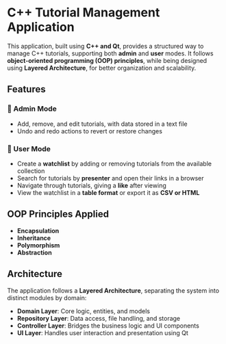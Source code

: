 # C++ Tutorial Management Application  

This application, built using **C++ and Qt**, provides a structured way to manage C++ tutorials, supporting both **admin** and **user** modes. It follows **object-oriented programming (OOP) principles**, while being designed using **Layered Architecture**, for better organization and scalability.  

## Features  

### 🔹 Admin Mode  
- Add, remove, and edit tutorials, with data stored in a text file  
- Undo and redo actions to revert or restore changes  

### 🔹 User Mode  
- Create a **watchlist** by adding or removing tutorials from the available collection  
- Search for tutorials by **presenter** and open their links in a browser  
- Navigate through tutorials, giving a **like** after viewing  
- View the watchlist in a **table format** or export it as **CSV or HTML**  

## OOP Principles Applied  
- **Encapsulation**
- **Inheritance**
- **Polymorphism**
- **Abstraction** 

## Architecture  
The application follows a **Layered Architecture**, separating the system into distinct modules by domain:
- **Domain Layer**: Core logic, entities, and models  
- **Repository Layer**: Data access, file handling, and storage  
- **Controller Layer**: Bridges the business logic and UI components  
- **UI Layer**: Handles user interaction and presentation using Qt  
 
